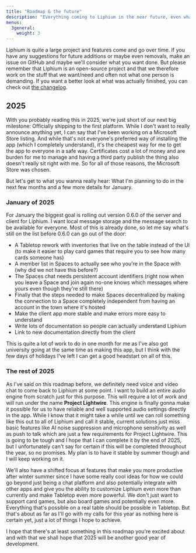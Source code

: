 ```yaml
---
title: "Roadmap & the future"
description: "Everything coming to Liphium in the near future, even what you can expect in the far future."
menus:
  3general:
    weight: 3
---
```


Liphium is quite a large project and features come and go over time. If you have any suggestions for future additions or maybe even removals, make an issue on GitHub and maybe we'll consider what you want done. But please remember that Liphium is an open-source project and that we therefore work on the stuff that we want/need and often not what one person is demanding. If you want a better look at what was actually finished, you can check out [the changelog](https://github.com/Liphium/chat_interface/blob/main/CHANGELOG.md).

## 2025

With you probably reading this in 2025, we're just short of our next big milestone: Officially shipping to the first platform. While I don't want to really announce anything yet, I can say that I've been working on a Microsoft Store listing. And while that's not everyone's preferred way of installing the app (which I completely understand), it's the cheapest way for me to get the app to everyone in a safe way. Certificates cost a lot of money and are burden for me to manage and having a third party publish the thing also doesn't really sit right with me. So for all of those reasons, the Microsoft Store was chosen. 

But let's get to what you wanna really hear: What I'm planning to do in the next few months and a few more details for January.

### January of 2025

For January the biggest goal is rolling out version 0.6.0 of the server and client for Liphium. I want local message storage and the message search to be available for everyone. Most of this is already done, so let me say what's still on the list before 0.6.0 can go out of the door:

- A Tabletop rework with inventories that live on the table instead of the UI (to make it easier to play card games that require you to see how many cards someone has)
- A member list in Spaces to actually see who you're in the Space with (why did we not have this before?)
- The Spaces chat needs persistent account identifiers (right now when you leave a Space and join again no-one knows which messages where yours even though they're still there)
- Finally that the steps needed to make Spaces decentralized by making the connection to a Space completely independent from having an account in the town where it's hosted  
- Make the client app more stable and make errors more easy to understand
- Write lots of documentation so people can actually understand Liphium
- Link to new documentation directly from the client

This is quite a lot of work to do in one month for me as I've also got university going at the same time as making this app, but I think with the few days of holidays I've left I can get a good headstart on all of this.

### The rest of 2025

As I've said on this roadmap before, we definitely need voice and video chat to come back to Liphium at some point. I want to build an entire audio engine from scratch just for this purpose. This will require a lot of work and will run under the name **Project Lightwire**. This engine is finally gonna make it possible for us to have reliable and well supported audio settings directly in the app. While I know that it might take a while until we can roll something like this out to all of Liphium and call it stable, current solutions just miss basic features like AI noise suppression and microphone sensitivity as well as push to talk which are just a few requirements for Project Lightwire. This is going to be tough and I hope that I can complete it by the end of 2025, but I unfortunately can't say for certain if this will be completed throughout the year, so no promises. My plan is to have it stable by summer though and I will keep working on it.

We'll also have a shifted focus at features that make you more productive after winter summer since I have some really cool ideas for how we could go beyond just being a chat platform and also potentially integrate with other apps and give you the ability to customize Liphium even more than currently and make Tabletop even more powerful. We don't just want to support card games, but also board games and potentially even more. Everything that's possible on a real table should be possible in Tabletop. But that's about as far as I'll go with my calls for this year as nothing here is certain yet, just a lot of things I hope to achieve.

I hope that there's at least something in this roadmap you're excited about and with that we shall hope that 2025 will be another good year of development.

